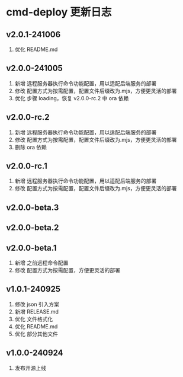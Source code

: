 # cmd-deploy 更新日志

## v2.0.1-241006

1. 优化 README.md

## v2.0.0-241005

1. 新增 远程服务器执行命令功能配置，用以适配后端服务的部署
2. 修改 配置方式为按需配置，配置文件后缀改为.mjs，方便更灵活的部署
3. 优化 步骤 loading，恢复 v2.0.0-rc.2 中 ora 依赖

## v2.0.0-rc.2

1. 新增 远程服务器执行命令功能配置，用以适配后端服务的部署
2. 修改 配置方式为按需配置，配置文件后缀改为.mjs，方便更灵活的部署
3. 删除 ora 依赖

## v2.0.0-rc.1

1. 新增 远程服务器执行命令功能配置，用以适配后端服务的部署
2. 修改 配置方式为按需配置，配置文件后缀改为.mjs，方便更灵活的部署

## v2.0.0-beta.3

## v2.0.0-beta.2

## v2.0.0-beta.1

1. 新增 之前远程命令配置
2. 修改 配置方式为按需配置，方便更灵活的部署

## v1.0.1-240925

1. 修改 json 引入方案
2. 新增 RELEASE.md
3. 优化 文件格式化
4. 优化 README.md
5. 优化 部分其他文件

## v1.0.0-240924

1. 发布开源上线

